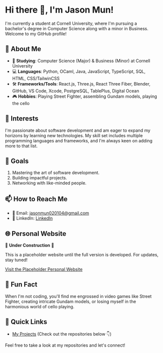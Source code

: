 # Hi there 👋, I'm Jason Mun!

I'm currently a student at Cornell University, where I'm pursuing a bachelor's degree in Computer Science along with a minor in Business. Welcome to my GitHub profile!

## 🌱 About Me

- 🏫 **Studying**: Computer Science (Major) & Business (Minor) at Cornell University
- 💻 **Languages**: Python, OCaml, Java, JavaScript, TypeScript, SQL, HTML, CSS/TailwinCSS
- 🛠 **Frameworks/Tools**: React.js, Three.js, React Three Fiber, Blender, GitHub, VS Code, Xcode,  PostgreSQL, TablePlus, Digital Ocean
- 🎮 **Hobbies**: Playing Street Fighter, assembling Gundam models, playing the cello

## 🌟 Interests

I'm passionate about software development and am eager to expand my horizons by learning new technologies. My skill set includes multiple programming languages and frameworks, and I'm always keen on adding more to that list.

## 🎯 Goals

1. Mastering the art of software development.
2. Building impactful projects.
3. Networking with like-minded people.

## 📫 How to Reach Me

- 📧 Email: [jasonmun020104@gmail.com](mailto:jasonmun020104@gmail.com)
- 💼 LinkedIn: [LinkedIn](https://www.linkedin.com/in/jason-mun-25181b1b9/)

## 🌐 Personal Website
🚧 **Under Construction** 🚧

This is a placeholder website until the full version is developed. For updates, stay tuned!

[Visit the Placeholder Personal Website](#your-link-here)


## 🎵 Fun Fact

When I'm not coding, you'll find me engrossed in video games like Street Fighter, creating intricate Gundam models, or losing myself in the harmonious world of cello playing.

## 🔗 Quick Links

- [My Projects](#) (Check out the repositories below 👇)

Feel free to take a look at my repositories and let's connect!
